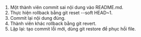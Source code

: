 
1. Một thành viên commit sai nội dung vào README.md.
2. Thực hiện rollback bằng git reset --soft HEAD~1.
3. Commit lại nội dung đúng.
4. Thành viên khác rollback bằng git revert.
5. Lặp lại: tạo commit lỗi mới, dùng git restore để phục hồi file.

